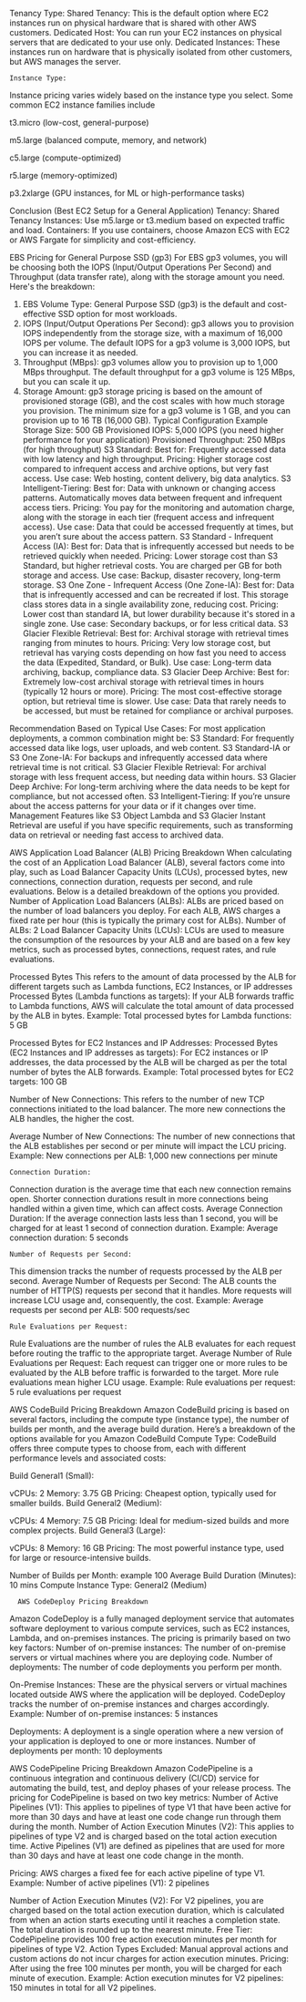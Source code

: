 Tenancy Type:
Shared Tenancy: This is the default option where EC2 instances run on physical hardware that is shared with other AWS customers.
Dedicated Host: You can run your EC2 instances on physical servers that are dedicated to your use only.
Dedicated Instances: These instances run on hardware that is physically isolated from other customers, but AWS manages the server.


    Instance Type:
Instance pricing varies widely based on the instance type you select. Some common EC2 instance families include

t3.micro (low-cost, general-purpose)

m5.large (balanced compute, memory, and network)

c5.large (compute-optimized)

r5.large (memory-optimized)

p3.2xlarge (GPU instances, for ML or high-performance tasks)

Conclusion (Best EC2 Setup for a General Application)
Tenancy: Shared Tenancy
Instances: Use m5.large or t3.medium based on expected traffic and load.
Containers: If you use containers, choose Amazon ECS with EC2 or AWS Fargate for simplicity and cost-efficiency.

EBS Pricing for General Purpose SSD (gp3)
For EBS gp3 volumes, you will be choosing both the IOPS (Input/Output Operations Per Second) and Throughput (data transfer rate), along with the storage amount you need. Here's the breakdown:

1. EBS Volume Type:
General Purpose SSD (gp3) is the default and cost-effective SSD option for most workloads.
2. IOPS (Input/Output Operations Per Second):
gp3 allows you to provision IOPS independently from the storage size, with a maximum of 16,000 IOPS per volume.
The default IOPS for a gp3 volume is 3,000 IOPS, but you can increase it as needed.
3. Throughput (MBps):
gp3 volumes allow you to provision up to 1,000 MBps throughput.
The default throughput for a gp3 volume is 125 MBps, but you can scale it up.
4. Storage Amount:
gp3 storage pricing is based on the amount of provisioned storage (GB), and the cost scales with how much storage you provision.
The minimum size for a gp3 volume is 1 GB, and you can provision up to 16 TB (16,000 GB).
Typical Configuration Example
Storage Size: 500 GB
Provisioned IOPS: 5,000 IOPS (you need higher performance for your application)
Provisioned Throughput: 250 MBps (for high throughput)
S3 Standard:
Best for: Frequently accessed data with low latency and high throughput.
Pricing: Higher storage cost compared to infrequent access and archive options, but very fast access.
Use case: Web hosting, content delivery, big data analytics.
S3 Intelligent-Tiering:
Best for: Data with unknown or changing access patterns. Automatically moves data between frequent and infrequent access tiers.
Pricing: You pay for the monitoring and automation charge, along with the storage in each tier (frequent access and infrequent access).
Use case: Data that could be accessed frequently at times, but you aren’t sure about the access pattern.
S3 Standard - Infrequent Access (IA):
Best for: Data that is infrequently accessed but needs to be retrieved quickly when needed.
Pricing: Lower storage cost than S3 Standard, but higher retrieval costs. You are charged per GB for both storage and access.
Use case: Backup, disaster recovery, long-term storage.
S3 One Zone - Infrequent Access (One Zone-IA):
Best for: Data that is infrequently accessed and can be recreated if lost. This storage class stores data in a single availability zone, reducing cost.
Pricing: Lower cost than standard IA, but lower durability because it's stored in a single zone.
Use case: Secondary backups, or for less critical data.
S3 Glacier Flexible Retrieval:
Best for: Archival storage with retrieval times ranging from minutes to hours.
Pricing: Very low storage cost, but retrieval has varying costs depending on how fast you need to access the data (Expedited, Standard, or Bulk).
Use case: Long-term data archiving, backup, compliance data.
S3 Glacier Deep Archive:
Best for: Extremely low-cost archival storage with retrieval times in hours (typically 12 hours or more).
Pricing: The most cost-effective storage option, but retrieval time is slower.
Use case: Data that rarely needs to be accessed, but must be retained for compliance or archival purposes.

Recommendation Based on Typical Use Cases:
For most application deployments, a common combination might be:
S3 Standard: For frequently accessed data like logs, user uploads, and web content.
S3 Standard-IA or S3 One Zone-IA: For backups and infrequently accessed data where retrieval time is not critical.
S3 Glacier Flexible Retrieval: For archival storage with less frequent access, but needing data within hours.
S3 Glacier Deep Archive: For long-term archiving where the data needs to be kept for compliance, but not accessed often.
S3 Intelligent-Tiering: If you’re unsure about the access patterns for your data or if it changes over time.
Management Features like S3 Object Lambda and S3 Glacier Instant Retrieval are useful if you have specific requirements, such as transforming data on retrieval or needing fast access to archived data.

AWS Application Load Balancer (ALB) Pricing Breakdown
When calculating the cost of an Application Load Balancer (ALB), several factors come into play, such as Load Balancer Capacity Units (LCUs), processed bytes, new connections, connection duration, requests per second, and rule evaluations. Below is a detailed breakdown of the options you provided.
    Number of Application Load Balancers (ALBs):
ALBs are priced based on the number of load balancers you deploy. For each ALB, AWS charges a fixed rate per hour (this is typically the primary cost for ALBs).
Number of ALBs: 2
   Load Balancer Capacity Units (LCUs):
LCUs are used to measure the consumption of the resources by your ALB and are based on a few key metrics, such as processed bytes, connections, request rates, and rule evaluations.
   
   Processed Bytes
This refers to the amount of data processed by the ALB for different targets such as Lambda functions, EC2 Instances, or IP addresses
Processed Bytes (Lambda functions as targets): If your ALB forwards traffic to Lambda functions, AWS will calculate the total amount of data processed by the ALB in bytes.
Example:
Total processed bytes for Lambda functions: 5 GB

   Processed Bytes for EC2 Instances and IP Addresses:
Processed Bytes (EC2 Instances and IP addresses as targets): For EC2 instances or IP addresses, the data processed by the ALB will be charged as per the total number of bytes the ALB forwards.
Example:
Total processed bytes for EC2 targets: 100 GB
 
   Number of New Connections:
This refers to the number of new TCP connections initiated to the load balancer. The more new connections the ALB handles, the higher the cost.

   Average Number of New Connections:
The number of new connections that the ALB establishes per second or per minute will impact the LCU pricing.
Example:
New connections per ALB: 1,000 new connections per minute

    Connection Duration:
Connection duration is the average time that each new connection remains open. Shorter connection durations result in more connections being handled within a given time, which can affect costs.
Average Connection Duration:
If the average connection lasts less than 1 second, you will be charged for at least 1 second of connection duration.
Example:
Average connection duration: 5 seconds

    Number of Requests per Second:
This dimension tracks the number of requests processed by the ALB per second.
   Average Number of Requests per Second:
The ALB counts the number of HTTP(S) requests per second that it handles. More requests will increase LCU usage and, consequently, the cost.
Example:
Average requests per second per ALB: 500 requests/sec

    Rule Evaluations per Request:
Rule Evaluations are the number of rules the ALB evaluates for each request before routing the traffic to the appropriate target.
Average Number of Rule Evaluations per Request:
Each request can trigger one or more rules to be evaluated by the ALB before traffic is forwarded to the target. More rule evaluations mean higher LCU usage.
Example:
Rule evaluations per request: 5 rule evaluations per request


AWS CodeBuild Pricing Breakdown
Amazon CodeBuild pricing is based on several factors, including the compute type (instance type), the number of builds per month, and the average build duration. Here’s a breakdown of the options available for you
 Amazon CodeBuild Compute Type:
CodeBuild offers three compute types to choose from, each with different performance levels and associated costs:

Build General1 (Small):

vCPUs: 2
Memory: 3.75 GB
Pricing: Cheapest option, typically used for smaller builds.
Build General2 (Medium):

vCPUs: 4
Memory: 7.5 GB
Pricing: Ideal for medium-sized builds and more complex projects.
Build General3 (Large):

vCPUs: 8
Memory: 16 GB
Pricing: The most powerful instance type, used for large or resource-intensive builds.

 Number of Builds per Month: example 100
 Average Build Duration (Minutes): 10 mins
 Compute Instance Type: General2 (Medium)

      AWS CodeDeploy Pricing Breakdown
Amazon CodeDeploy is a fully managed deployment service that automates software deployment to various compute services, such as EC2 instances, Lambda, and on-premises instances. The pricing is primarily based on two key factors:
Number of on-premise instances: The number of on-premise servers or virtual machines where you are deploying code.
Number of deployments: The number of code deployments you perform per month.

On-Premise Instances: These are the physical servers or virtual machines located outside AWS where the application will be deployed. CodeDeploy tracks the number of on-premise instances and charges accordingly.
Example:
Number of on-premise instances: 5 instances

Deployments: A deployment is a single operation where a new version of your application is deployed to one or more instances.
Number of deployments per month: 10 deployments


  AWS CodePipeline Pricing Breakdown
Amazon CodePipeline is a continuous integration and continuous delivery (CI/CD) service for automating the build, test, and deploy phases of your release process. The pricing for CodePipeline is based on two key metrics:
Number of Active Pipelines (V1): This applies to pipelines of type V1 that have been active for more than 30 days and have at least one code change run through them during the month.
Number of Action Execution Minutes (V2): This applies to pipelines of type V2 and is charged based on the total action execution time.
Active Pipelines (V1) are defined as pipelines that are used for more than 30 days and have at least one code change in the month.

Pricing: AWS charges a fixed fee for each active pipeline of type V1.
Example:
Number of active pipelines (V1): 2 pipelines

   Number of Action Execution Minutes (V2):
For V2 pipelines, you are charged based on the total action execution duration, which is calculated from when an action starts executing until it reaches a completion state. The total duration is rounded up to the nearest minute.
Free Tier: CodePipeline provides 100 free action execution minutes per month for pipelines of type V2.
Action Types Excluded: Manual approval actions and custom actions do not incur charges for action execution minutes.
Pricing: After using the free 100 minutes per month, you will be charged for each minute of execution.
Example:
Action execution minutes for V2 pipelines: 150 minutes in total for all V2 pipelines.





